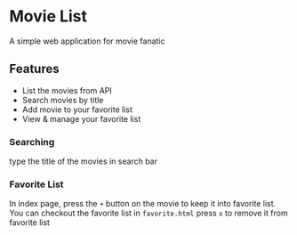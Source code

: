 # Movie List
A simple web application for movie fanatic

## Features
- List the movies from API
- Search movies by title
- Add movie to your favorite list
- View & manage your favorite list

### Searching
type the title of the movies in search bar

### Favorite List
In index page, press the `+` button on the movie to keep it into favorite list.
You can checkout the favorite list in `favorite.html`
press `x` to remove it from favorite list